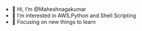 - 👋 Hi, I’m @Maheshnagakumar
- 👀 I’m interested in AWS,Python and Shell Scripting 
- 🌱 Focusing on new things to learn 

<!---
Maheshnagakumar/Maheshnagakumar is a ✨ special ✨ repository because its `README.md` (this file) appears on your GitHub profile.
You can click the Preview link to take a look at your changes.
--->

